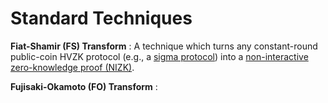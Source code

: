 # Standard Techniques

**Fiat-Shamir (FS) Transform**
: A technique which turns any constant-round public-coin HVZK protocol (e.g., a [sigma protocol](./Areas-of-Cryptography/zk.md#sigma-protocols)) into a [non-interactive zero-knowledge proof (NIZK)](./Areas-of-Cryptography/zk.md#types-of-zero-knowledge-proofs).

**Fujisaki-Okamoto (FO) Transform**
: 

